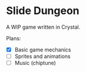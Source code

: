 # Slide Dungeon

A WIP game written in Crystal.

Plans:

- [x] Basic game mechanics
- [ ] Sprites and animations
- [ ] Music (chiptune)